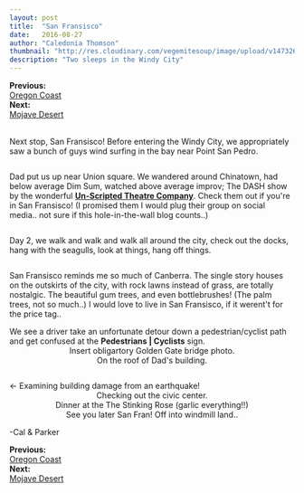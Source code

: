 ```yaml
---
layout: post
title:  "San Fransisco"
date:   2016-08-27
author: "Caledonia Thomson"
thumbnail: "http://res.cloudinary.com/vegemitesoup/image/upload/v1473269931/san-fransisco/1.jpg"
description: "Two sleeps in the Windy City"
---
```


<div class="previous-post"><b>Previous: </b><a href= "{{ site.baseurl }}/2016/08/25/oregon-coast.html"><div class="post-chain-link">Oregon Coast</div></a></div>
<div class="next-post"><b>Next: </b><a href="{{ site.baseurl }}/2016/08/29/mojave.html"><div class="post-chain-link">Mojave Desert</div></a></div><br>

<div class="row vertical-align">
	<a href="http://res.cloudinary.com/vegemitesoup/image/upload/v1473269931/san-fransisco/1.jpg"><img class="lazy" data-original="http://res.cloudinary.com/vegemitesoup/image/upload/v1473269931/san-fransisco/1.jpg" /></a>   
</div>

Next stop, San Fransisco! Before entering the Windy City, we appropriately saw a bunch of guys wind surfing in the bay near Point San Pedro.

<div class="row vertical-align">
<div class="col-sm-4 col-xs-12">
	<a href="http://res.cloudinary.com/vegemitesoup/image/upload/v1473269931/san-fransisco/2.jpg"><img class="lazy" data-original="http://res.cloudinary.com/vegemitesoup/image/upload/v1473269931/san-fransisco/2.jpg" /></a>
</div>

<div class="col-sm-8 col-xs-12">
	<a href="http://res.cloudinary.com/vegemitesoup/image/upload/v1473269931/san-fransisco/3.jpg"><img class="lazy" data-original="http://res.cloudinary.com/vegemitesoup/image/upload/v1473269931/san-fransisco/3.jpg" /></a>
</div>
</div>

Dad put us up near Union square. We wandered around Chinatown, had below average Dim Sum, watched above average improv; <!--excerpt-->The DASH show by the wonderful
<a href="http://www.un-scripted.com/"><b>Un-Scripted Theatre Company</b></a>. Check them out if you're in San Fransisco! (I promised them I would plug their group on social media.. not sure if this hole-in-the-wall blog counts..)

<div class="row vertical-align">
<div class="col-sm-7 col-xs-12">
	<a href="http://res.cloudinary.com/vegemitesoup/image/upload/v1473269931/san-fransisco/5.jpg"><img class="lazy" data-original="http://res.cloudinary.com/vegemitesoup/image/upload/v1473269931/san-fransisco/5.jpg" /></a>
</div>

<div class="col-sm-5 col-xs-12">                   
	<a href="http://res.cloudinary.com/vegemitesoup/image/upload/v1473269931/san-fransisco/32.jpg"><img class="lazy" data-original="http://res.cloudinary.com/vegemitesoup/image/upload/v1473269931/san-fransisco/32.jpg" /></a> 
</div>  
</div>

<div class="row vertical-align">                   
	<a href="http://res.cloudinary.com/vegemitesoup/image/upload/v1473269931/san-fransisco/4.jpg"><img class="lazy" data-original="http://res.cloudinary.com/vegemitesoup/image/upload/v1473269931/san-fransisco/4.jpg" /></a> 
</div>  

Day 2, we walk and walk and walk all around the city, check out the docks, hang with the seagulls, look at things, hang off things.

<div class="row vertical-align">
<div class="col-sm-7 col-xs-12">
<div class="row vertical-align">
	<a href="http://res.cloudinary.com/vegemitesoup/image/upload/v1473269931/san-fransisco/7.jpg"><img class="lazy" data-original="http://res.cloudinary.com/vegemitesoup/image/upload/v1473269931/san-fransisco/7.jpg" /></a>
</div>

<div class="row vertical-align">
	<a href="http://res.cloudinary.com/vegemitesoup/image/upload/v1473269931/san-fransisco/6.jpg"><img class="lazy" data-original="http://res.cloudinary.com/vegemitesoup/image/upload/v1473269931/san-fransisco/6.jpg" /></a>
</div>
</div>

<div class="col-sm-5 col-xs-12">
<a href="http://res.cloudinary.com/vegemitesoup/image/upload/v1473269931/san-fransisco/9.jpg"><img class="lazy" data-original="http://res.cloudinary.com/vegemitesoup/image/upload/v1473269931/san-fransisco/9.jpg" /></a>
</div>
</div>

 <!--excerpt-->

San Fransisco reminds me so much of Canberra. The single story houses on the outskirts of the city, with rock lawns instead of grass, are totally nostalgic. The beautiful gum trees, and even bottlebrushes! (The palm trees, not so much..) I would love to live in San Fransisco, if it werent't for the price tag..

<div class="row vertical-align">
<div class="col-sm-6 col-xs-12">
	<a href="http://res.cloudinary.com/vegemitesoup/image/upload/v1473269931/san-fransisco/10.jpg"><img class="lazy" data-original="http://res.cloudinary.com/vegemitesoup/image/upload/v1473269931/san-fransisco/10.jpg" /></a>
</div>

<div class="col-sm-6 col-xs-12">
	<a href="http://res.cloudinary.com/vegemitesoup/image/upload/v1473269931/san-fransisco/11.jpg"><img class="lazy" data-original="http://res.cloudinary.com/vegemitesoup/image/upload/v1473269931/san-fransisco/11.jpg" /></a>
</div>
</div>

<div class="row vertical-align">
<a href="http://res.cloudinary.com/vegemitesoup/image/upload/v1473269931/san-fransisco/12.jpg"><img class="lazy" data-original="http://res.cloudinary.com/vegemitesoup/image/upload/v1473269931/san-fransisco/12.jpg" /></a>
</div>

<div class="row vertical-align">
<div class="col-sm-4 col-xs-12">
	We see a driver take an unfortunate detour down a pedestrian/cyclist path and get confused at the <b> Pedestrians | Cyclists</b> sign.
</div>
<div class="col-sm-8 col-xs-12">
	<a href="http://res.cloudinary.com/vegemitesoup/image/upload/v1473269931/san-fransisco/13.jpg"><img class="lazy" data-original="http://res.cloudinary.com/vegemitesoup/image/upload/v1473269931/san-fransisco/13.jpg" /></a>
</div>
</div>

<div class="row vertical-align">                   
	<a href="http://res.cloudinary.com/vegemitesoup/image/upload/v1473269931/san-fransisco/14.jpg"><img class="lazy" data-original="http://res.cloudinary.com/vegemitesoup/image/upload/v1473269931/san-fransisco/14.jpg" /></a> 
</div>  

<center>Insert obligartory Golden Gate bridge photo.</center>

 <div class="row vertical-align">                   
	<a href="http://res.cloudinary.com/vegemitesoup/image/upload/v1473269931/san-fransisco/18.jpg"><img class="lazy" data-original="http://res.cloudinary.com/vegemitesoup/image/upload/v1473269931/san-fransisco/18.jpg" /></a> 
</div>  

 <center>On the roof of Dad's building.</center>

<a href="http://res.cloudinary.com/vegemitesoup/image/upload/v1473269931/san-fransisco/17.jpg"><img class="lazy" data-original="http://res.cloudinary.com/vegemitesoup/image/upload/v1473269931/san-fransisco/17.jpg" /></a>

<div class="row vertical-align">
<div class="col-sm-6 col-xs-12">
<a href="http://res.cloudinary.com/vegemitesoup/image/upload/v1473269931/san-fransisco/19.jpg"><img class="lazy" data-original="http://res.cloudinary.com/vegemitesoup/image/upload/v1473269931/san-fransisco/19.jpg" /></a>
</div>
<div class="col-sm-6 col-xs-12">
<- Examining building damage from an earthquake!
</div>
</div>

<div class="row vertical-align">
<div class="col-sm-7 col-xs-12">
<div class="row vertical-align">
	<a href="http://res.cloudinary.com/vegemitesoup/image/upload/v1473269931/san-fransisco/21.jpg"><img class="lazy" data-original="http://res.cloudinary.com/vegemitesoup/image/upload/v1473269931/san-fransisco/21.jpg" /></a>
</div>

<div class="row vertical-align">
	<a href="http://res.cloudinary.com/vegemitesoup/image/upload/v1473269931/san-fransisco/22.jpg"><img class="lazy" data-original="http://res.cloudinary.com/vegemitesoup/image/upload/v1473269931/san-fransisco/22.jpg" /></a>
</div>
</div>

<div class="col-sm-5 col-xs-12">
<a href="http://res.cloudinary.com/vegemitesoup/image/upload/v1473269931/san-fransisco/23.jpg"><img class="lazy" data-original="http://res.cloudinary.com/vegemitesoup/image/upload/v1473269931/san-fransisco/23.jpg" /></a>
</div>
</div>

<center>Checking out the civic center.</center>

<div class="row vertical-align">
<div class="col-sm-6 col-xs-12">                
	<a href="http://res.cloudinary.com/vegemitesoup/image/upload/v1473269931/san-fransisco/24.jpg"><img class="lazy" data-original="http://res.cloudinary.com/vegemitesoup/image/upload/v1473269931/san-fransisco/24.jpg" /></a> 
</div>  

<div class="col-sm-6 col-xs-12">                
	<a href="http://res.cloudinary.com/vegemitesoup/image/upload/v1473269931/san-fransisco/25.jpg"><img class="lazy" data-original="http://res.cloudinary.com/vegemitesoup/image/upload/v1473269931/san-fransisco/25.jpg" /></a> 
</div>  
</div>

<div class="row vertical-align">

<div class="col-sm-6 col-xs-12">
<a href="http://res.cloudinary.com/vegemitesoup/image/upload/v1473269931/san-fransisco/27.jpg"><img class="lazy" data-original="http://res.cloudinary.com/vegemitesoup/image/upload/v1473269931/san-fransisco/27.jpg" /></a>
</div>

<div class="col-sm-6 col-xs-12">
<div class="row vertical-align">
	<a href="http://res.cloudinary.com/vegemitesoup/image/upload/v1473269931/san-fransisco/26.jpg"><img class="lazy" data-original="http://res.cloudinary.com/vegemitesoup/image/upload/v1473269931/san-fransisco/26.jpg" /></a>
</div>

<div class="row vertical-align">
	<a href="http://res.cloudinary.com/vegemitesoup/image/upload/v1473269931/san-fransisco/28.jpg"><img class="lazy" data-original="http://res.cloudinary.com/vegemitesoup/image/upload/v1473269931/san-fransisco/28.jpg" /></a>
</div>
</div>
</div>  

<center>Dinner at the The Stinking Rose (garlic everything!!)</center> 

<div class="row vertical-align">
<div class="col-sm-8 col-xs-12">           
	<a href="http://res.cloudinary.com/vegemitesoup/image/upload/v1473269931/san-fransisco/30.jpg"><img class="lazy" data-original="http://res.cloudinary.com/vegemitesoup/image/upload/v1473269931/san-fransisco/30.jpg" /></a> 
</div>   
<div class="col-sm-4 col-xs-12">                   
	<a href="http://res.cloudinary.com/vegemitesoup/image/upload/v1473269931/san-fransisco/29.jpg"><img class="lazy" data-original="http://res.cloudinary.com/vegemitesoup/image/upload/v1473269931/san-fransisco/29.jpg" /></a> 
</div> 
</div>

<div class="row vertical-align">
	<a href="http://res.cloudinary.com/vegemitesoup/image/upload/v1473557045/mojave/1.jpg"><img class="lazy" data-original="http://res.cloudinary.com/vegemitesoup/image/upload/v1473557045/mojave/1.jpg" /></a>   
</div>
<center>See you later San Fran! Off into windmill land..</center>

-Cal & Parker

<div class="previous-post"><b>Previous: </b><a href= "{{ site.baseurl }}/2016/08/25/oregon-coast.html"><div class="post-chain-link">Oregon Coast</div></a></div>
<div class="next-post"><b>Next: </b><a href="{{ site.baseurl }}/2016/08/29/mojave.html"><div class="post-chain-link">Mojave Desert</div></a></div>
<br>